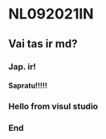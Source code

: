 # NL092021IN

## Vai tas ir md?
### Jap. ir!
#### Sapratu!!!!!


### Hello from visul studio


### End 